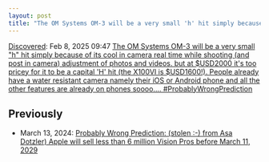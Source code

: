 ```yaml
---
layout: post
title: "The OM Systems OM-3 will be a very small 'h' hit simply because of its cool in camera real time while shooting (and post in camera) adjustment of photos and videos. but at $USD2000 it's too pricey for it to be a capital 'H' hit (the X100VI is $USD1600!). People already have a water resistant camera namely their iOS or Android phone and all the other features are already on phones soooo.... #ProbablyWrongPrediction"
---
```

[Discovered](http://rolandtanglao.com/2020/07/29/p1-blogthis-checkvist-list-links-to-blog/): Feb 8, 2025 09:47 [The OM Systems OM-3 will be a very small "h" hit simply because of its cool in camera real time while shooting (and post in camera) adjustment of photos and videos. but at $USD2000 it's too pricey for it to be a capital 'H' hit (the X100VI is $USD1600!). People already have a water resistant camera namely their iOS or Android phone and all the other features are already on phones soooo.... #ProbablyWrongPrediction](https://devdilettante.com/@roland/113964620801114479)

## Previously

* March 13, 2024: [Probably Wrong Prediction: (stolen :-) from Asa Dotzler) Apple will sell less than 6 million Vision Pros before March 11, 2029](https://rolandtanglao.com/2024/03/13/p1-prediction-apple-6-million-vision-pro-sold-2029/)
